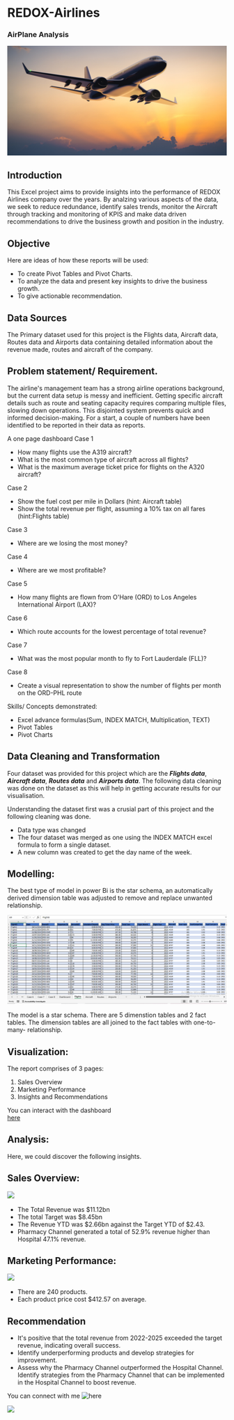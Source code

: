# REDOX-Airlines

### AirPlane Analysis

![](Raydox_frontpage.jpg)

## Introduction

This Excel project aims to provide insights into the performance of REDOX Airlines company over the years. By analzing various aspects of the data, we seek to reduce redundance, identify sales trends, monitor the Aircraft through tracking and monitoring of KPIS and make data driven recommendations to drive the business growth and position in the industry.

## Objective
Here are ideas of how these reports will be used:

- To create Pivot Tables and Pivot Charts.
- To analyze the data and present key insights to drive the business growth.   
- To give actionable recommendation.

## Data Sources
The Primary dataset used for this project is the Flights data, Aircraft data, Routes data and Airports data containing detailed information about the revenue made, routes and aircraft of the company.

## Problem statement/ Requirement.

The airline's management team has a strong airline operations background, but the current data setup is messy and inefficient. Getting specific aircraft details such as route and seating capacity requires comparing multiple files, slowing down operations. This disjointed system prevents quick and informed decision-making. For a start, a couple of numbers have been identified to be reported in their data as reports.

A one page dashboard
Case 1
  - How many flights use the A319 aircraft?
  - What is the most common type of aircraft across all flights?
  - What is the maximum average ticket price for flights on the A320 aircraft?

Case 2
  - Show the fuel cost per mile in Dollars (hint: Aircraft table)
  - Show the total revenue per flight, assuming a 10% tax on all fares (hint:Flights table)

Case 3
  - Where are we losing the most money?

Case 4
  - Where are we most profitable?

Case 5
  - How many flights are flown from O'Hare (ORD) to Los Angeles International Airport (LAX)?

Case 6
  - Which route accounts for the lowest percentage of total revenue?

Case 7
  - What was the most popular month to fly to Fort Lauderdale (FLL)?

Case 8
  - Create a visual representation to show the number of flights per month on the ORD-PHL route

Skills/ Concepts demonstrated:
-  Excel advance formulas(Sum, INDEX MATCH, Multiplication, TEXT)
-  Pivot Tables
-  Pivot Charts

## Data Cleaning and Transformation 
Four dataset was provided for this project which are the **_Flights data_**, **_Aircraft data_**, **_Routes data_** and **_Airports data_**. The following data cleaning was done on the dataset as this will help in getting accurate results for our visualisation. 

Understanding the dataset first was a crusial part of this project and the following cleaning was done.
-  Data type was changed
-  The four dataset was merged as one using the INDEX MATCH excel formula to form a single dataset.
-  A new column was created to get the day name of the week.

## Modelling:
The best type of model in power Bi is the star schema, an automatically derived dimension table was adjusted to remove and replace unwanted relationship.

![](Reydox_Table.Png)

The model is a star schema.
There are 5 dimenstion tables and 2 fact tables. The dimension tables are all joined to the fact tables with one-to-many- relationship.

## Visualization:

The report comprises of 3 pages:
1.  Sales Overview
2.  Marketing Performance
3.  Insights and Recommendations

You can interact with the dashboard  
[here](https://app.powerbi.com/view?r=eyJrIjoiODRlMGZhM2UtM2MzYi00ZjYxLTgwNGMtZDMxYmZmYjU4NzdkIiwidCI6IjUwODUxMjk2LTliZDEtNGM1Yi05MDllLWY2M2U0OWVmZWEyNSJ9)

## Analysis:

Here, we could discover the following insights.

## Sales Overview: 

![](SalesOverview.png)

- The Total Revenue was $11.12bn
- The total Target was $8.45bn
- The Revenue YTD was $2.66bn against the Target YTD of $2.43.
- Pharmacy Channel generated a total of 52.9% revenue  higher than Hospital 47.1% revenue.

## Marketing Performance:

![](Marketing.png)

-  There are 240 products.
-  Each product price cost $412.57 on average.

## Recommendation
-  It's positive that the total revenue from 2022-2025 exceeded the target revenue, indicating overall success.
-  Identify underperforming products and develop strategies for improvement.
-  Assess why the Pharmacy Channel outperformed the Hospital Channel. Identify strategies from the Pharmacy Channel that can be implemented in the Hospital Channel to boost revenue.

You can connect with me ![here](https://www.linkedin.com/in/victoriaogwuche/)

![](thankyou.png)
